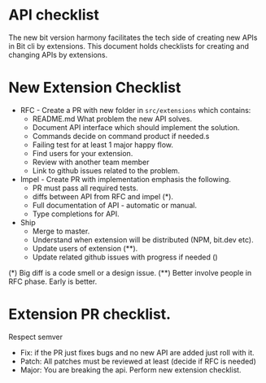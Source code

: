 API checklist
==============

The new bit version harmony facilitates the tech side of creating new APIs in Bit cli by extensions.
This document holds checklists for creating and changing APIs by extensions.

New Extension Checklist
=======================
* RFC - Create a PR with new folder in `src/extensions` which contains:
  - README.md What problem the new API solves.
  - Document API interface which should implement the solution.
  - Commands decide on command product if needed.s
  - Failing test for at least 1 major happy flow.
  - Find users for your extension.
  - Review with another team member
  - Link to github issues related to the problem.
* Impel - Create PR with implementation emphasis the following.
  - PR must pass all required tests.
  - diffs between API from RFC and impel (*).
  - Full documentation of API - automatic or manual.
  - Type completions for API.
* Ship
  - Merge to master.
  - Understand when extension will be distributed (NPM, bit.dev etc).
  - Update users of extension (**).
  - Update related github issues with progress if needed ()

 (*) Big diff is a code smell or a design issue.
 (**) Better involve people in RFC phase. Early is better.

Extension PR checklist.
======================
Respect semver
- Fix: if the PR just fixes bugs and no new API are added just roll with it.
- Patch:  All patches must be reviewed at least (decide if RFC is needed)
- Major:  You are breaking the api. Perform new extension checklist.



